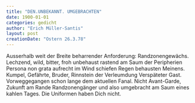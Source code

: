 ```yaml
---
title: "DEN.UNBEKANNT. UMGEBRACHTEN"
date: 1900-01-01
categories: gedicht
author: "Erich Müller-Santis"
layout: post
creationDate: "Ostern 26.3.78"
---
```

Ausserhalb weit
der Breite
beharrender Anforderung:
Randzonengewächs.
Lechzend, wild, bitter, froh
unbehaust
rastend am Saum
der Peripherien
Persona non grata
aufrecht im Wind schiefen Regen
behausten Meinens.
Kumpel, Gefährte, Bruder,
Rinnstein der Verleumdung
Verspäteter Gast.
Vorweggegangen schon lange
dem aktuellen Fanal.
Nicht Avant-Garde,
Zukunft am Rande
Randzonengänger
und also
umgebracht
am Saum eines kahlen Tages.
Die Uniformen
haben Dich nicht.
